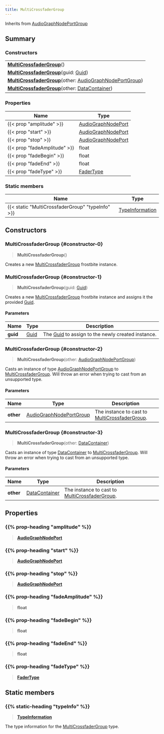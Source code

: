 ```yaml
---
title: MultiCrossfaderGroup
---
```


Inherits from [AudioGraphNodePortGroup](/vext/ref/fb/audiographnodeportgroup)

## Summary

### Constructors

|  |
| --- |
| **[MultiCrossfaderGroup](#constructor-0)**() |
| **[MultiCrossfaderGroup](#constructor-1)**(guid: [Guid](/vext/ref/shared/type/guid)) |
| **[MultiCrossfaderGroup](#constructor-2)**(other: [AudioGraphNodePortGroup](/vext/ref/fb/audiographnodeportgroup)) |
| **[MultiCrossfaderGroup](#constructor-3)**(other: [DataContainer](/vext/ref/shared/type/datacontainer)) |

### Properties

| Name | Type |
| ---- | ---- |
| {{< prop "amplitude" >}} | [AudioGraphNodePort](/vext/ref/fb/audiographnodeport) |
| {{< prop "start" >}} | [AudioGraphNodePort](/vext/ref/fb/audiographnodeport) |
| {{< prop "stop" >}} | [AudioGraphNodePort](/vext/ref/fb/audiographnodeport) |
| {{< prop "fadeAmplitude" >}} | float |
| {{< prop "fadeBegin" >}} | float |
| {{< prop "fadeEnd" >}} | float |
| {{< prop "fadeType" >}} | [FaderType](/vext/ref/fb/fadertype) |

### Static members

| Name | Type |
| ---- | ---- |
| {{< static "MultiCrossfaderGroup" "typeInfo" >}} | [TypeInformation](/vext/ref/shared/type/typeinformation) |

## Constructors

### MultiCrossfaderGroup {#constructor-0}

> **MultiCrossfaderGroup**()

Creates a new [MultiCrossfaderGroup](/vext/ref/fb/multicrossfadergroup) frostbite instance.

### MultiCrossfaderGroup {#constructor-1}

> **MultiCrossfaderGroup**(guid: [Guid](/vext/ref/shared/type/guid))

Creates a new [MultiCrossfaderGroup](/vext/ref/fb/multicrossfadergroup) frostbite instance and assigns it the provided [Guid](/vext/ref/shared/type/guid).

#### Parameters

| Name | Type | Description |
| ---- | ---- | ----------- |
| **guid** | [Guid](/vext/ref/shared/type/guid) | The [Guid](/vext/ref/shared/type/guid) to assign to the newly created instance. |

### MultiCrossfaderGroup {#constructor-2}

> **MultiCrossfaderGroup**(other: [AudioGraphNodePortGroup](/vext/ref/fb/audiographnodeportgroup))

Casts an instance of type [AudioGraphNodePortGroup](/vext/ref/fb/audiographnodeportgroup) to [MultiCrossfaderGroup](/vext/ref/fb/multicrossfadergroup). Will throw an error when trying to cast from an unsupported type.

#### Parameters

| Name | Type | Description |
| ---- | ---- | ----------- |
| **other** | [AudioGraphNodePortGroup](/vext/ref/fb/audiographnodeportgroup) | The instance to cast to [MultiCrossfaderGroup](/vext/ref/fb/multicrossfadergroup). |

### MultiCrossfaderGroup {#constructor-3}

> **MultiCrossfaderGroup**(other: [DataContainer](/vext/ref/shared/type/datacontainer))

Casts an instance of type [DataContainer](/vext/ref/shared/type/datacontainer) to [MultiCrossfaderGroup](/vext/ref/fb/multicrossfadergroup). Will throw an error when trying to cast from an unsupported type.

#### Parameters

| Name | Type | Description |
| ---- | ---- | ----------- |
| **other** | [DataContainer](/vext/ref/shared/type/datacontainer) | The instance to cast to [MultiCrossfaderGroup](/vext/ref/fb/multicrossfadergroup). |

## Properties

### {{% prop-heading "amplitude" %}}

> **[AudioGraphNodePort](/vext/ref/fb/audiographnodeport)**

### {{% prop-heading "start" %}}

> **[AudioGraphNodePort](/vext/ref/fb/audiographnodeport)**

### {{% prop-heading "stop" %}}

> **[AudioGraphNodePort](/vext/ref/fb/audiographnodeport)**

### {{% prop-heading "fadeAmplitude" %}}

> **float**

### {{% prop-heading "fadeBegin" %}}

> **float**

### {{% prop-heading "fadeEnd" %}}

> **float**

### {{% prop-heading "fadeType" %}}

> **[FaderType](/vext/ref/fb/fadertype)**

## Static members

### {{% static-heading "typeInfo" %}}

> **[TypeInformation](/vext/ref/shared/type/typeinformation)**

The type information for the [MultiCrossfaderGroup](/vext/ref/fb/multicrossfadergroup) type.


